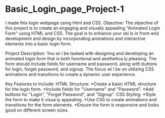 # Basic_Login_page_Project-1
I made this login webpage using Html and CSS.
Objective:
 The objective of this project is to create an engaging and visually appealing "Animated Login Form" 
 using HTML and CSS. The goal is to enhance your ski ls in front-end development and design by 
 incorporating animations and interactive elements into a basic login form.
 
Project Description:
 You wi l be tasked with designing and developing an animated login form that is both functional and 
 aesthetica ly pleasing. The form should include fields for username and password, along with buttons for 
 login, forget password, and signup. The focus wi l be on utilizing CSS animations and transitions to create 
 a dynamic user experience.
 
Key Features to Include:
 HTML Structure:
  *Create a basic HTML structure for the login form.
  *Include fields for "Username" and "Password".
  *Add buttons for "Login", "Forget Password", and "Signup".
CSS Styling:
  *Style the form to make it visua ly appealing.
  *Use CSS to create animations and transitions for the form elements.
  *Ensure the form is responsive and looks good on different screen sizes.
